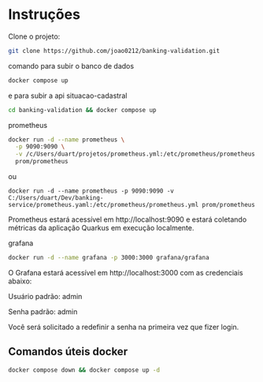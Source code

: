# Instruções

Clone o projeto:
```bash
git clone https://github.com/joao0212/banking-validation.git
```

comando para subir o banco de dados
```bash
docker compose up
```

e para subir a api situacao-cadastral

```bash
cd banking-validation && docker compose up
```

prometheus
```bash
docker run -d --name prometheus \
  -p 9090:9090 \
  -v /c/Users/duart/projetos/prometheus.yml:/etc/prometheus/prometheus.yml \
  prom/prometheus
```
ou

```shell script
docker run -d --name prometheus -p 9090:9090 -v C:/Users/duart/Dev/banking-service/prometheus.yaml:/etc/prometheus/prometheus.yml prom/prometheus
```

Prometheus estará acessível em http://localhost:9090 e estará coletando métricas da aplicação Quarkus em execução localmente.

grafana
```bash
docker run -d --name grafana -p 3000:3000 grafana/grafana
```

O Grafana estará acessível em http://localhost:3000 com as credenciais abaixo:

Usuário padrão: admin

Senha padrão: admin

Você será solicitado a redefinir a senha na primeira vez que fizer login.



## Comandos úteis docker
```bash
docker compose down && docker compose up -d
```
